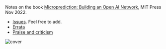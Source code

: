 Notes on the book [Microprediction: Building an Open AI Network](https://mitpress.mit.edu/9780262047326/microprediction/), MIT Press Nov 2022.  


- [Issues](https://github.com/microprediction/building_an_open_ai_network/issues). Feel free to add.  
- [Errata](https://github.com/microprediction/building_an_open_ai_network/issues/5)
- [Praise and criticism](https://microprediction.github.io/building_an_open_ai_network/feeback.html)


![cover](/building_an_open_ai_network/assets/images/book_grey.png)
